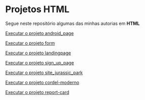 # Projetos HTML
 Segue neste repositório algumas das minhas autorias em **HTML**

 <a href="https://rafael-ienne.github.io/projetos_html/android_page/index.html">Executar o projeto android_page</a>

 <a href="https://rafael-ienne.github.io/projetos_html/form/index.html">Executar o projeto form</a>

 <a href="https://rafael-ienne.github.io/projetos_html/landingpage/index.html">Executar o projeto landingpage</a>

 <a href="https://rafael-ienne.github.io/projetos_html/sign_up_page/index.html">Executar o projeto sign_up_page</a>

 <a href="https://rafael-ienne.github.io/projetos_html/site_jurassic_park/paginajurassic.html">Executar o projeto site_jurassic_park</a>

<a href="https://rafael-ienne.github.io/projetos_html/cordel-moderno/index.html">Executar o projeto cordel-moderno</a>

<a href="https://rafael-ienne.github.io/projetos_html/report-card/index.html">Executar o projeto report-card</a>

